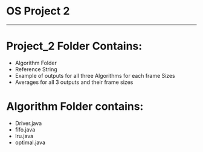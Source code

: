 # OS Project 2
-------------------------------------------------
# Project_2 Folder Contains:
- Algorithm Folder
- Reference String
- Example of outputs for all three Algorithms for each frame Sizes
- Averages for all 3 outputs and their frame sizes

# Algorithm Folder contains:
- Driver.java
- fifo.java
- lru.java
- optimal.java

